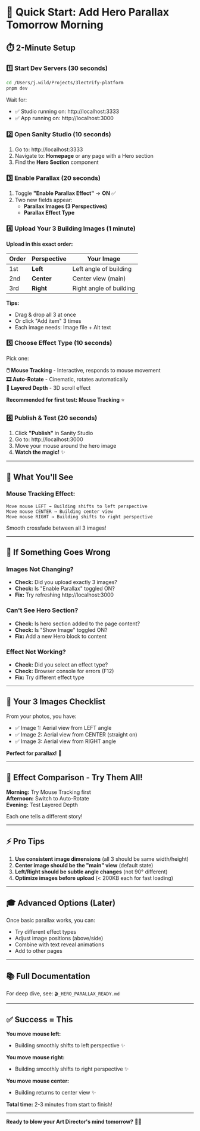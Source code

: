 # 🚀 Quick Start: Add Hero Parallax Tomorrow Morning

## ⏱️ 2-Minute Setup

### 1️⃣ Start Dev Servers (30 seconds)

```bash
cd /Users/j.wild/Projects/3lectrify-platform
pnpm dev
```

Wait for:
- ✅ Studio running on: http://localhost:3333
- ✅ App running on: http://localhost:3000

### 2️⃣ Open Sanity Studio (10 seconds)

1. Go to: http://localhost:3333
2. Navigate to: **Homepage** or any page with a Hero section
3. Find the **Hero Section** component

### 3️⃣ Enable Parallax (20 seconds)

1. Toggle **"Enable Parallax Effect"** → **ON** ✅
2. Two new fields appear:
   - **Parallax Images (3 Perspectives)**
   - **Parallax Effect Type**

### 4️⃣ Upload Your 3 Building Images (1 minute)

**Upload in this exact order:**

| Order | Perspective | Your Image |
|-------|-------------|------------|
| 1st   | **Left**    | Left angle of building |
| 2nd   | **Center**  | Center view (main) |
| 3rd   | **Right**   | Right angle of building |

**Tips:**
- Drag & drop all 3 at once
- Or click "Add item" 3 times
- Each image needs: Image file + Alt text

### 5️⃣ Choose Effect Type (10 seconds)

Pick one:

**🖱️ Mouse Tracking** - Interactive, responds to mouse movement  
**🎞️ Auto-Rotate** - Cinematic, rotates automatically  
**🌊 Layered Depth** - 3D scroll effect  

**Recommended for first test: Mouse Tracking** ⭐

### 6️⃣ Publish & Test (20 seconds)

1. Click **"Publish"** in Sanity Studio
2. Go to: http://localhost:3000
3. Move your mouse around the hero image
4. **Watch the magic!** ✨

---

## 🎯 What You'll See

### Mouse Tracking Effect:
```
Move mouse LEFT → Building shifts to left perspective
Move mouse CENTER → Building center view
Move mouse RIGHT → Building shifts to right perspective
```

Smooth crossfade between all 3 images!

---

## 🔧 If Something Goes Wrong

### Images Not Changing?
- **Check:** Did you upload exactly 3 images?
- **Check:** Is "Enable Parallax" toggled ON?
- **Fix:** Try refreshing http://localhost:3000

### Can't See Hero Section?
- **Check:** Is hero section added to the page content?
- **Check:** Is "Show Image" toggled ON?
- **Fix:** Add a new Hero block to content

### Effect Not Working?
- **Check:** Did you select an effect type?
- **Check:** Browser console for errors (F12)
- **Fix:** Try different effect type

---

## 📸 Your 3 Images Checklist

From your photos, you have:
- ✅ Image 1: Aerial view from LEFT angle
- ✅ Image 2: Aerial view from CENTER (straight on)
- ✅ Image 3: Aerial view from RIGHT angle

**Perfect for parallax!** 🏢

---

## 🎨 Effect Comparison - Try Them All!

**Morning:** Try Mouse Tracking first  
**Afternoon:** Switch to Auto-Rotate  
**Evening:** Test Layered Depth  

Each one tells a different story!

---

## ⚡ Pro Tips

1. **Use consistent image dimensions** (all 3 should be same width/height)
2. **Center image should be the "main" view** (default state)
3. **Left/Right should be subtle angle changes** (not 90° different)
4. **Optimize images before upload** (< 200KB each for fast loading)

---

## 🎓 Advanced Options (Later)

Once basic parallax works, you can:
- Try different effect types
- Adjust image positions (above/side)
- Combine with text reveal animations
- Add to other pages

---

## 📚 Full Documentation

For deep dive, see: `🎬_HERO_PARALLAX_READY.md`

---

## ✅ Success = This

**You move mouse left:**
- Building smoothly shifts to left perspective ✨

**You move mouse right:**
- Building smoothly shifts to right perspective ✨

**You move mouse center:**
- Building returns to center view ✨

**Total time:** 2-3 minutes from start to finish!

---

**Ready to blow your Art Director's mind tomorrow?** 🚀💥


